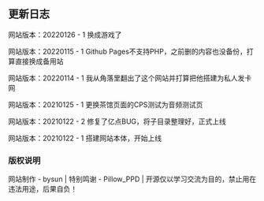 ## 更新日志
网站版本：20220126 - 1
换成游戏了

网站版本：20220115 - 1
Github Pages不支持PHP，之前删的内容也没备份，打算直接换成备用站

网站版本：20220114 - 1
我从角落里翻出了这个网站并打算把他搭建为私人发卡网

网站版本：20210125 - 1
更换茶馆页面的CPS测试为音频测试页

网站版本：20210122 - 2
修复了亿点BUG，将子目录整理好，正式上线

网站版本：20210122 - 1
搭建网站本体，开始上线

### 版权说明

网站制作 - bysun | 特别鸣谢 - Pillow_PPD | 开源仅以学习交流为目的，禁止用在违法用途，后果自负！